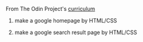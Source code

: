 From The Odin Project's [curriculum](http://www.theodinproject.com/courses/web-development-101/lessons/html-css)

1. make a google homepage by HTML/CSS

2. make a google search result page by HTML/CSS